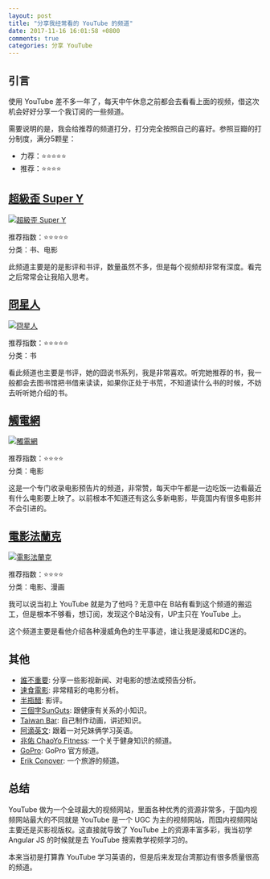 ```yaml
---
layout: post
title: "分享我经常看的 YouTube 的频道"
date: 2017-11-16 16:01:58 +0800
comments: true
categories: 分享 YouTube
---
```


## 引言

使用 YouTube 差不多一年了，每天中午休息之前都会去看看上面的视频，借这次机会好好分享一个我订阅的一些频道。

需要说明的是，我会给推荐的频道打分，打分完全按照自己的喜好。参照豆瓣的打分制度，满分5颗星：

- 力荐：⭐⭐⭐⭐⭐
- 推荐：⭐⭐⭐⭐

## [超級歪 Super Y](https://www.youtube.com/c/superycinema)

[![超級歪 Super Y](https://blog-1251237404.cos.ap-guangzhou.myqcloud.com/20190424163513.png)](https://www.youtube.com/c/superycinema)

推荐指数：⭐⭐⭐⭐⭐  
分类：书、电影

此频道主要是的是影评和书评，数量虽然不多，但是每个视频却非常有深度。看完之后常常会让我陷入思考。

<!--more-->

## [冏星人](https://www.youtube.com/user/shintaroReview)

[![冏星人](https://blog-1251237404.cos.ap-guangzhou.myqcloud.com/20190424163552.png)](https://www.youtube.com/user/shintaroReview)

推荐指数：⭐⭐⭐⭐⭐  
分类：书

看此频道也主要是书评，她的囧说书系列，我是非常喜欢。听完她推荐的书，我一般都会去图书馆把书借来读读，如果你正处于书荒，不知道读什么书的时候，不妨去听听她介绍的书。

## [觸電網](https://www.youtube.com/user/truemovie1)

[![觸電網](https://blog-1251237404.cos.ap-guangzhou.myqcloud.com/20190424163604.png)](https://www.youtube.com/user/truemovie1)

推荐指数：⭐⭐⭐⭐  
分类：电影

这是一个专门收录电影预告片的频道，非常赞，每天中午都是一边吃饭一边看最近有什么电影要上映了。以前根本不知道还有这么多新电影，毕竟国内有很多电影并不会引进的。


## [電影法蘭克](https://www.youtube.com/user/Frankyin1)

[![電影法蘭克](https://blog-1251237404.cos.ap-guangzhou.myqcloud.com/20190424163614.png)](https://www.youtube.com/user/Frankyin1)

推荐指数：⭐⭐⭐⭐  
分类：电影、漫画

我可以说当初上 YouTube 就是为了他吗？无意中在 B站有看到这个频道的搬运工，但是根本不够看，想订阅，发现这个B站没有，UP主只在 YouTube 上。

这个频道主要是看他介绍各种漫威角色的生平事迹，谁让我是漫威和DC迷的。


## 其他

- [誰不重要](https://www.youtube.com/channel/UCJ17rw_iNBH9VXIvwPxEySg/): 分享一些影视新闻、对电影的想法或预告分析。
- [速食電影](https://www.youtube.com/channel/UCZ5MMmvfyBh4A3GZAGlTc5w): 非常精彩的电影分析。
- [半瓶醋](https://www.youtube.com/channel/UCZ5MMmvfyBh4A3GZAGlTc5w): 影评。
- [三個字SunGuts](https://www.youtube.com/channel/UCTPPmVw8pCUmw9tfY_MaKNg): 跟健康有关系的小知识。
- [Taiwan Bar](https://www.youtube.com/channel/UCRNsHFT7BFoAPBcuAa5sgEQ): 自己制作动画，讲述知识。
- [阿滴英文](https://www.youtube.com/channel/UCeo3JwE3HezUWFdVcehQk9Q): 跟着一对兄妹俩学习英语。
- [兆佑 ChaoYo Fitness](https://www.youtube.com/channel/UCOPRIQpsikpMDmI_VOwnbmw): 一个关于健身知识的频道。
- [GoPro](https://www.youtube.com/channel/UCqhnX4jA0A5paNd1v-zEysw): GoPro 官方频道。
- [Erik Conover](https://www.youtube.com/channel/UCu8ucb1LRJd1gwwXutYDgTg): 一个旅游的频道。


## 总结

YouTube 做为一个全球最大的视频网站，里面各种优秀的资源非常多，于国内视频网站最大的不同就是 YouTube 是一个 UGC 为主的视频网站，而国内视频网站主要还是买影视版权。这直接就导致了 YouTube 上的资源丰富多彩，我当初学 Angular JS 的时候就是去 YouTube 搜索教学视频学习的。

本来当初是打算靠 YouTube 学习英语的，但是后来发现台湾那边有很多质量很高的频道。